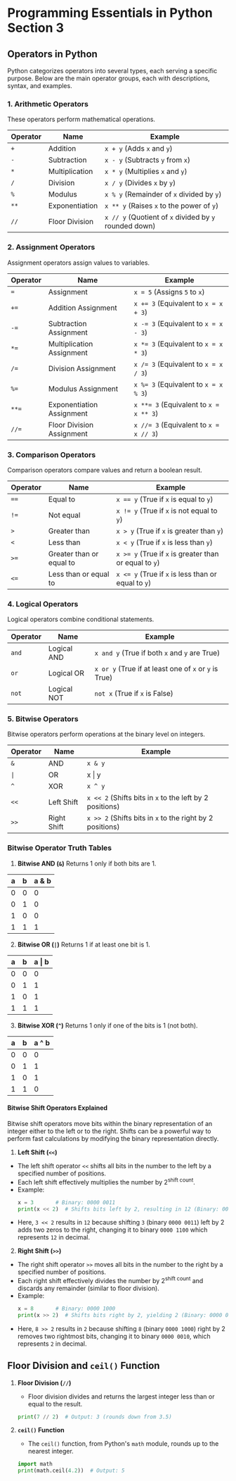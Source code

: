 # Programming Essentials in Python Section 3

## Operators in Python

Python categorizes operators into several types, each serving a specific purpose. Below are the main operator groups, each with descriptions, syntax, and examples.

### 1. Arithmetic Operators

These operators perform mathematical operations.

| Operator | Name           | Example                                                |
| -------- | -------------- | ------------------------------------------------------ |
| `+`      | Addition       | `x + y` (Adds `x` and `y`)                             |
| `-`      | Subtraction    | `x - y` (Subtracts `y` from `x`)                       |
| `*`      | Multiplication | `x * y` (Multiplies `x` and `y`)                       |
| `/`      | Division       | `x / y` (Divides `x` by `y`)                           |
| `%`      | Modulus        | `x % y` (Remainder of `x` divided by `y`)              |
| `**`     | Exponentiation | `x ** y` (Raises `x` to the power of `y`)              |
| `//`     | Floor Division | `x // y` (Quotient of `x` divided by `y` rounded down) |

### 2. Assignment Operators

Assignment operators assign values to variables.

| Operator | Name                      | Example                                |
| -------- | ------------------------- | -------------------------------------- |
| `=`      | Assignment                | `x = 5` (Assigns `5` to `x`)           |
| `+=`     | Addition Assignment       | `x += 3` (Equivalent to `x = x + 3`)   |
| `-=`     | Subtraction Assignment    | `x -= 3` (Equivalent to `x = x - 3`)   |
| `*=`     | Multiplication Assignment | `x *= 3` (Equivalent to `x = x * 3`)   |
| `/=`     | Division Assignment       | `x /= 3` (Equivalent to `x = x / 3`)   |
| `%=`     | Modulus Assignment        | `x %= 3` (Equivalent to `x = x % 3`)   |
| `**=`    | Exponentiation Assignment | `x **= 3` (Equivalent to `x = x ** 3`) |
| `//=`    | Floor Division Assignment | `x //= 3` (Equivalent to `x = x // 3`) |

### 3. Comparison Operators

Comparison operators compare values and return a boolean result.

| Operator | Name                     | Example                                                |
| -------- | ------------------------ | ------------------------------------------------------ |
| `==`     | Equal to                 | `x == y` (True if `x` is equal to `y`)                 |
| `!=`     | Not equal                | `x != y` (True if `x` is not equal to `y`)             |
| `>`      | Greater than             | `x > y` (True if `x` is greater than `y`)              |
| `<`      | Less than                | `x < y` (True if `x` is less than `y`)                 |
| `>=`     | Greater than or equal to | `x >= y` (True if `x` is greater than or equal to `y`) |
| `<=`     | Less than or equal to    | `x <= y` (True if `x` is less than or equal to `y`)    |

### 4. Logical Operators

Logical operators combine conditional statements.

| Operator | Name        | Example                                               |
| -------- | ----------- | ----------------------------------------------------- |
| `and`    | Logical AND | `x and y` (True if both `x` and `y` are True)         |
| `or`     | Logical OR  | `x or y` (True if at least one of `x` or `y` is True) |
| `not`    | Logical NOT | `not x` (True if `x` is False)                        |

### 5. Bitwise Operators

Bitwise operators perform operations at the binary level on integers.

| Operator | Name        | Example                                                   |
| -------- | ----------- | --------------------------------------------------------- |
| `&`      | AND         | `x & y`                                                   |
| `\|`     | OR          | x \| y                                                    |
| `^`      | XOR         | `x ^ y`                                                   |
| `<<`     | Left Shift  | `x << 2` (Shifts bits in `x` to the left by 2 positions)  |
| `>>`     | Right Shift | `x >> 2` (Shifts bits in `x` to the right by 2 positions) |

### Bitwise Operator Truth Tables

1. **Bitwise AND (`&`)**
   Returns 1 only if both bits are 1.

| a   | b   | a & b |
| --- | --- | ----- |
| 0   | 0   | 0     |
| 0   | 1   | 0     |
| 1   | 0   | 0     |
| 1   | 1   | 1     |

2. **Bitwise OR (`|`)**
   Returns 1 if at least one bit is 1.

| a   | b   | a \| b |
| --- | --- | ------ |
| 0   | 0   | 0      |
| 0   | 1   | 1      |
| 1   | 0   | 1      |
| 1   | 1   | 1      |

3. **Bitwise XOR (`^`)**
   Returns 1 only if one of the bits is 1 (not both).

| a   | b   | a ^ b |
| --- | --- | ----- |
| 0   | 0   | 0     |
| 0   | 1   | 1     |
| 1   | 0   | 1     |
| 1   | 1   | 0     |

#### Bitwise Shift Operators Explained

Bitwise shift operators move bits within the binary representation of an integer either to the left or to the right. Shifts can be a powerful way to perform fast calculations by modifying the binary representation directly.

1. **Left Shift (`<<`)**

- The left shift operator `<<` shifts all bits in the number to the left by a specified number of positions.
- Each left shift effectively multiplies the number by $2^{\text{shift count}}$.
- Example:
  ```python
  x = 3       # Binary: 0000 0011
  print(x << 2)  # Shifts bits left by 2, resulting in 12 (Binary: 0000 1100)
  ```
- Here, `3 << 2` results in `12` because shifting `3` (binary `0000 0011`) left by 2 adds two zeros to the right, changing it to binary `0000 1100` which represents `12` in decimal.

2. **Right Shift (`>>`)**

- The right shift operator `>>` moves all bits in the number to the right by a specified number of positions.
- Each right shift effectively divides the number by $2^{\text{shift count}}$ and discards any remainder (similar to floor division).
- Example:
  ```python
  x = 8       # Binary: 0000 1000
  print(x >> 2)  # Shifts bits right by 2, yielding 2 (Binary: 0000 0010)
  ```
- Here, `8 >> 2` results in `2` because shifting `8` (binary `0000 1000`) right by 2 removes two rightmost bits, changing it to binary `0000 0010`, which represents `2` in decimal.

## Floor Division and `ceil()` Function

1. **Floor Division (`//`)**

   - Floor division divides and returns the largest integer less than or equal to the result.

   ```python
   print(7 // 2)  # Output: 3 (rounds down from 3.5)
   ```

2. **`ceil()` Function**

   - The `ceil()` function, from Python's `math` module, rounds up to the nearest integer.

   ```python
   import math
   print(math.ceil(4.2))  # Output: 5
   ```
